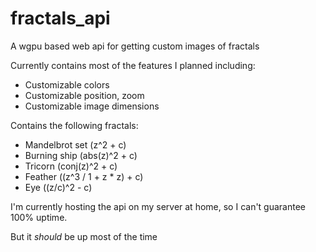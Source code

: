 # fractals_api
A wgpu based web api for getting custom images of fractals

Currently contains most of the features I planned including:
  - Customizable colors
  - Customizable position, zoom
  - Customizable image dimensions
        
  Contains the following fractals: 
  
  - Mandelbrot set (z^2 + c)
  - Burning ship (abs(z)^2 + c) 
  - Tricorn (conj(z)^2 + c)
  - Feather ((z^3 / 1 + z * z) + c)
  - Eye ((z/c)^2 - c)
  
I'm currently hosting the api on my server at home, so I can't guarantee 100% uptime. 
 
 But it *should* be up most of the time
  
